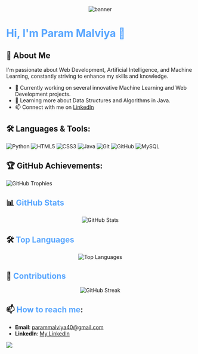 <!-- Banner Section -->
<p align="center">
  <img src="https://user-images.githubusercontent.com/3369400/133268513-5bfe2f93-4402-42c9-a403-81c9e86934b6.jpeg" alt="banner" />
</p>

<!-- Title and Introduction -->
<h1 align="Left" style="color:#58A6FF;">Hi, I'm Param Malviya 👋</h1>
<p align="center" style="color:#C9D1D9;">
</p>

<!-- About Me Section with Dark Colors -->
## 🚀 About Me
I'm passionate about Web Development, Artificial Intelligence, and Machine Learning, constantly striving to enhance my skills and knowledge.

- 🔭 Currently working on several innovative Machine Learning and Web Development projects. 
- 🌱 Learning more about Data Structures and Algorithms in Java.
- 📫 Connect with me on [LinkedIn](https://www.linkedin.com/in/param-malviya)

## 🛠️ Languages & Tools:
![Python](https://img.shields.io/badge/Python-3776AB?style=for-the-badge&logo=python&logoColor=white)
![HTML5](https://img.shields.io/badge/HTML5-E34F26?style=for-the-badge&logo=html5&logoColor=white)
![CSS3](https://img.shields.io/badge/CSS3-1572B6?style=for-the-badge&logo=css3&logoColor=white)
![Java](https://img.shields.io/badge/Java-ED8B00?style=for-the-badge&logo=java&logoColor=white)
![Git](https://img.shields.io/badge/Git-F05032?style=for-the-badge&logo=git&logoColor=white)
![GitHub](https://img.shields.io/badge/GitHub-181717?style=for-the-badge&logo=github&logoColor=white)
![MySQL](https://img.shields.io/badge/mysql-4479A1.svg?style=for-the-badge&logo=mysql&logoColor=white)

<!-- GitHub Trophies Section with Dark Theme -->
## 🏆 GitHub Achievements:
![GitHub Trophies](https://github-profile-trophy.vercel.app/?username=ParamMalviya&theme=radical)

<!-- GitHub Stats Section with Dark Theme -->

## 📊 <span style="color:#58A6FF;">GitHub Stats</span>
<p align="center">
  <img src="https://github-readme-stats.vercel.app/api?username=ParamMalviya&show_icons=true&theme=merko" alt="GitHub Stats" />
</p>

<!-- Top Languages Section with Dark Theme -->
## 🛠 <span style="color:#58A6FF;">Top Languages</span>
<p align="center">
  <img src="https://github-readme-stats.vercel.app/api/top-langs/?username=ParamMalviya&layout=compact&theme=merko" alt="Top Languages" />
</p>

<!-- Contributions Section with Dark Theme -->
## 🚀 <span style="color:#58A6FF;">Contributions</span>
<p align="center">
  <img src="https://github-readme-streak-stats.herokuapp.com/?user=ParamMalviya&theme=merko" alt="GitHub Streak" />
</p>

<!-- Contact Section -->
## 📫 <span style="color:#58A6FF;">How to reach me</span>:
- **Email**: parammalviya40@gmail.com
- **LinkedIn**: [My LinkedIn](https://www.linkedin.com/in/param-malviya/)

<a href="https://visitcount.itsvg.in">
  <img src="https://visitcount.itsvg.in/api?id=ParamMalviya&label=Profile%20Views&color=3&icon=5&pretty=false" />
</a>
